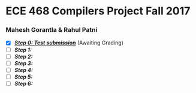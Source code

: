 # ECE 468 Compilers Project Fall 2017
### Mahesh Gorantla & Rahul Patni

- [x] [***Step 0: Test submission***](https://github.com/ECE468/468project-just-in-time-droids/tree/step0-submission) (Awaiting Grading)
- [ ] ***Step 1:***
- [ ] ***Step 2:***
- [ ] ***Step 3:***
- [ ] ***Step 4:***
- [ ] ***Step 5:***
- [ ] ***Step 6:***
